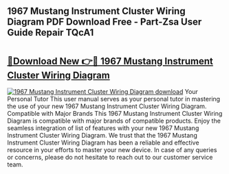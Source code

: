 ## 1967 Mustang Instrument Cluster Wiring Diagram PDF Download Free - Part-Zsa User Guide Repair TQcA1

# <h2><a href="http://dfs2orb.blite.top/?on=1967+Mustang+Instrument+Cluster+Wiring+Diagram">🔗Download New 👉🔴 1967 Mustang Instrument Cluster Wiring Diagram</a></h2>

[![1967 Mustang Instrument Cluster Wiring Diagram download](https://i.imgur.com/lujVjoI.png)](http://dfs2orb.blite.top/?on=1967+Mustang+Instrument+Cluster+Wiring+Diagram)
Your Personal Tutor This user manual serves as your personal tutor in mastering the use of your new 1967 Mustang Instrument Cluster Wiring Diagram. Compatible with Major Brands This 1967 Mustang Instrument Cluster Wiring Diagram is compatible with major brands of compatible products. Enjoy the seamless integration of list of features with your new 1967 Mustang Instrument Cluster Wiring Diagram. We trust that the 1967 Mustang Instrument Cluster Wiring Diagram has been a reliable and effective resource in your efforts to master your new device. In case of any queries or concerns, please do not hesitate to reach out to our customer service team.
